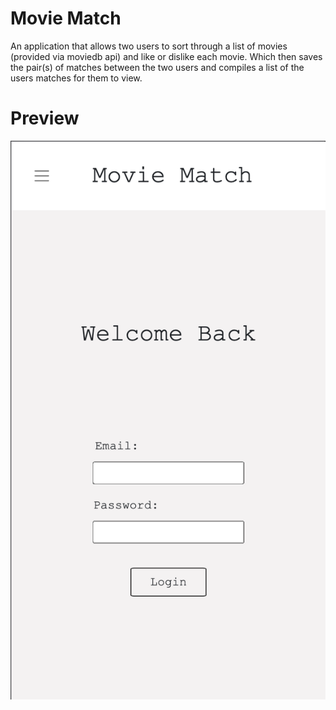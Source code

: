 # Movie Match
An application that allows two users to sort through a list of movies (provided via moviedb api) and like or dislike each movie. Which then saves the pair(s) of matches between the two users and compiles a list of the users matches for them to view.

# Preview
![](server/public/images/login.png)

